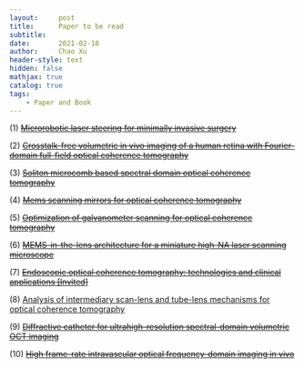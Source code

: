 ```yaml
---
layout:     post
title:      Paper to be read
subtitle:   
date:       2021-02-18
author:     Chao Xu
header-style: text
hidden: false
mathjax: true
catalog: true
tags:
    - Paper and Book
---
```


(1) [~~Microrobotic laser steering for minimally invasive surgery~~](https://robotics.sciencemag.org/content/6/50/eabd5476)

(2) ~~[Crosstalk-free volumetric in vivo imaging of a human retina with Fourier-domain full-field optical coherence tomography](https://www.osapublishing.org/boe/fulltext.cfm?uri=boe-10-12-6390&id=423370)~~

(3) ~~[Soliton microcomb based spectral domain optical coherence tomography](https://www.nature.com/articles/s41467-020-20404-9)~~

(4) ~~[Mems scanning mirrors for optical coherence tomography](https://doi.org/10.3390/photonics8010006)~~

(5) ~~[Optimization of galvanometer scanning for optical coherence tomography](https://doi.org/10.1364/AO.54.005495)~~

(6) ~~[MEMS-in-the-lens architecture for a miniature high-NA laser scanning microscope](http://dx.doi.org/10.1038/s41377-019-0167-5)~~

(7) ~~[Endoscopic optical coherence tomography: technologies and clinical applications [Invited]](http://dx.doi.org/10.1364/boe.8.002405)~~

(8) [Analysis of intermediary scan-lens and tube-lens mechanisms for optical coherence tomography](https://doi.org/10.1364/AO.55.000646)

(9) ~~[Diffractive catheter for ultrahigh-resolution spectral-domain volumetric OCT imaging](https://www.ncbi.nlm.nih.gov/pmc/articles/PMC4259102/pdf/nihms-646105.pdf)~~

(10) ~~[High frame-rate intravascular optical frequency-domain imaging in vivo](https://doi.org/10.1364/BOE.5.000223)~~

